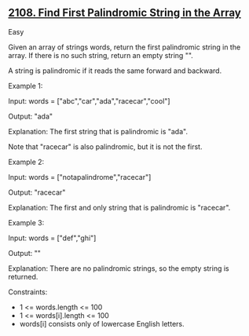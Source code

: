 ## [2108. Find First Palindromic String in the Array](https://leetcode.com/problems/find-first-palindromic-string-in-the-array/description/)

Easy

Given an array of strings words, return the first palindromic string in the array. If there is no such string, return an empty string "".

A string is palindromic if it reads the same forward and backward.


Example 1:

Input: words = ["abc","car","ada","racecar","cool"]

Output: "ada"

Explanation: The first string that is palindromic is "ada".

Note that "racecar" is also palindromic, but it is not the first.

Example 2:

Input: words = ["notapalindrome","racecar"]

Output: "racecar"

Explanation: The first and only string that is palindromic is "racecar".

Example 3:

Input: words = ["def","ghi"]

Output: ""

Explanation: There are no palindromic strings, so the empty string is returned.
 

Constraints:

- 1 <= words.length <= 100
- 1 <= words[i].length <= 100
- words[i] consists only of lowercase English letters.
